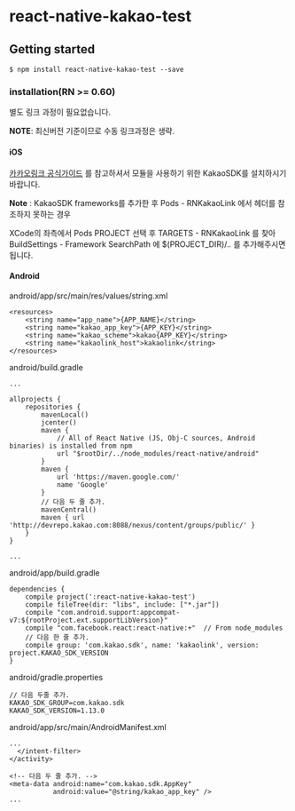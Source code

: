 
# react-native-kakao-test

## Getting started

`$ npm install react-native-kakao-test --save`

### installation(RN >= 0.60)
별도 링크 과정이 필요없습니다.

**NOTE**: 최신버전 기준이므로 수동 링크과정은 생략.


#### iOS

[카카오링크 공식가이드](https://developers.kakao.com/docs/latest/ko/getting-started/sdk-ios-v1) 를 참고하셔서 모듈을 사용하기 위한 KakaoSDK를 설치하시기 바랍니다.

**Note** : KakaoSDK frameworks를 추가한 후 Pods - RNKakaoLink 에서 헤더를 참조하지 못하는 경우

XCode의 좌측에서 Pods PROJECT 선택 후 TARGETS - RNKakaoLink 를 찾아 BuildSettings - Framework SearchPath 에 $(PROJECT_DIR)/.. 를 추가해주시면 됩니다.


#### Android

android/app/src/main/res/values/string.xml
```
<resources>
    <string name="app_name">{APP_NAME}</string>
    <string name="kakao_app_key">{APP_KEY}</string>
    <string name="kakao_scheme">kakao{APP_KEY}</string>
    <string name="kakaolink_host">kakaolink</string>
</resources>
```

android/build.gradle
```
...

allprojects {
    repositories {
        mavenLocal()
        jcenter()
        maven {
            // All of React Native (JS, Obj-C sources, Android binaries) is installed from npm
            url "$rootDir/../node_modules/react-native/android"
        }
        maven {
            url 'https://maven.google.com/'
            name 'Google'
        }
        // 다음 두 줄 추가.      
        mavenCentral()
        maven { url 'http://devrepo.kakao.com:8088/nexus/content/groups/public/' }
    }
}

...
```

android/app/build.gradle 
```
dependencies {
    compile project(':react-native-kakao-test')
    compile fileTree(dir: "libs", include: ["*.jar"])
    compile "com.android.support:appcompat-v7:${rootProject.ext.supportLibVersion}"
    compile "com.facebook.react:react-native:+"  // From node_modules
    // 다음 한 줄 추가.
    compile group: 'com.kakao.sdk', name: 'kakaolink', version: project.KAKAO_SDK_VERSION
}
```

android/gradle.properties
```
// 다음 두줄 추가.
KAKAO_SDK_GROUP=com.kakao.sdk
KAKAO_SDK_VERSION=1.13.0
```

android/app/src/main/AndroidManifest.xml
```
...
  </intent-filter>
</activity>

<!-- 다음 두 줄 추가. -->
<meta-data android:name="com.kakao.sdk.AppKey"
           android:value="@string/kakao_app_key" />
...
```
